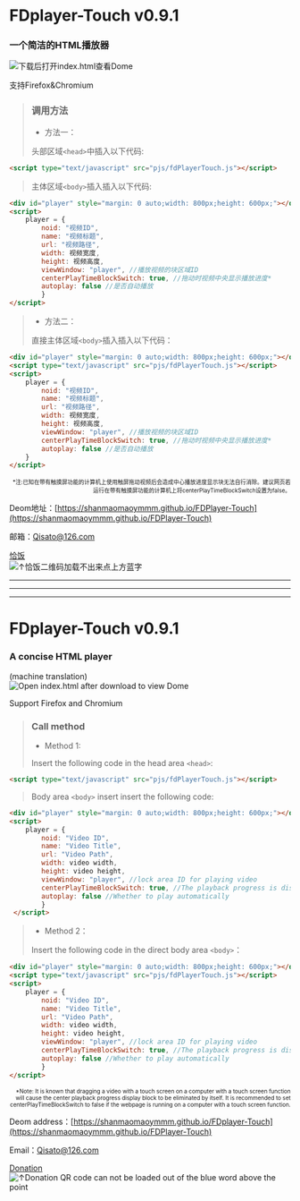 # FDplayer-Touch v0.9.1 
### 一个简洁的HTML播放器  
![下载后打开index.html查看Dome](https://shanmaomaoymmm.github.io/shanmoamoaymmmProjectDeomMedia/FDPlayer-Touch/img/img02.jpg)  
  
支持Firefox&Chromium  
  
>### 调用方法
>+ 方法一：  
>  
>头部区域`<head>`中插入以下代码:  
>  
```html
<script type="text/javascript" src="pjs/fdPlayerTouch.js"></script>
```
>主体区域`<body>`插入插入以下代码:  
  
```html
<div id="player" style="margin: 0 auto;width: 800px;height: 600px;"></div>  
<script>  
	player = {  
		noid: "视频ID",  
		name: "视频标题",  
		url: "视频路径",  
		width: 视频宽度,  
		height: 视频高度,  
		viewWindow: "player", //播放视频的块区域ID  
		centerPlayTimeBlockSwitch: true, //拖动时视频中央显示播放进度*  
		autoplay: false //是否自动播放  
        }  
</script>
```
> + 方法二：  
>   
>直接主体区域`<body>`插入插入以下代码：
   
```html
<div id="player" style="margin: 0 auto;width: 800px;height: 600px;"></div>  
<script type="text/javascript" src="pjs/fdPlayerTouch.js"></script>  
<script>  
	player = {  
		noid: "视频ID",  
		name: "视频标题",  
		url: "视频路径",  
		width: 视频宽度,  
		height: 视频高度,  
		viewWindow: "player", //播放视频的块区域ID  
		centerPlayTimeBlockSwitch: true, //拖动时视频中央显示播放进度*  
		autoplay: false //是否自动播放  
	}  
</script>
```
<p align="right">
<font size=1>
*注:已知在带有触摸屏功能的计算机上使用触屏拖动视频后会造成中心播放进度显示块无法自行消除。建议网页若运行在带有触摸屏功能的计算机上将centerPlayTimeBlockSwitch设置为false。
</font>
</p>

Deom地址：[https://shanmaomaoymmm.github.io/FDPlayer-Touch](https://shanmaomaoymmm.github.io/FDPlayer-Touch)  
  
邮箱：Qisato@126.com

[恰饭](https://shanmaomaoymmm.github.io/shanmoamoaymmmProjectDeomMedia/FDplayer-Touch/img/img09.jpg)  
![↑恰饭二维码加载不出来点上方蓝字](https://shanmaomaoymmm.github.io/shanmoamoaymmmProjectDeomMedia/FDPlayer-Touch/img/img09.jpg)
***
***
***
# FDplayer-Touch v0.9.1 
### A concise HTML player  
(machine translation)  
![Open index.html after download to view Dome](https://shanmaomaoymmm.github.io/shanmoamoaymmmProjectDeomMedia/FDPlayer-Touch/img/img02.jpg)  
  
Support Firefox and Chromium  
  
>### Call method
> + Method 1:  
>  
>Insert the following code in the head area `<head>`:  
>  
```html
<script type="text/javascript" src="pjs/fdPlayerTouch.js"></script>
```
>Body area `<body>` insert insert the following code:  
  
```html
<div id="player" style="margin: 0 auto;width: 800px;height: 600px;"></div>  
<script>  
	player = {  
		noid: "Video ID",  
		name: "Video Title",  
		url: "Video Path",  
		width: video width,  
		height: video height,  
		viewWindow: "player", //lock area ID for playing video  
		centerPlayTimeBlockSwitch: true, //The playback progress is displayed in the center of the video when dragging*  
		autoplay: false //Whether to play automatically  
        }  
 </script>
```
> + Method 2：  
>   
> Insert the following code in the direct body area `<body>`：
   
```html
<div id="player" style="margin: 0 auto;width: 800px;height: 600px;"></div>  
<script type="text/javascript" src="pjs/fdPlayerTouch.js"></script>  
<script>  
	player = {  
		noid: "Video ID",  
		name: "Video Title",  
		url: "Video Path",  
		width: video width,  
		height: video height,  
		viewWindow: "player", //lock area ID for playing video  
		centerPlayTimeBlockSwitch: true, //The playback progress is displayed in the center of the video when dragging*  
		autoplay: false //Whether to play automatically  
        }
</script>
```
<p align="right">
<font size=1>
*Note: It is known that dragging a video with a touch screen on a computer with a touch screen function will cause the center playback progress display block to be eliminated by itself. It is recommended to set centerPlayTimeBlockSwitch to false if the webpage is running on a computer with a touch screen function.
</font>
</p>

Deom address：[https://shanmaomaoymmm.github.io/FDplayer-Touch](https://shanmaomaoymmm.github.io/FDPlayer-Touch)  
  
Email：Qisato@126.com

[Donation](https://shanmaomaoymmm.github.io/shanmoamoaymmmProjectDeomMedia/FDPlayer-Touch/img/img09.jpg)  
![↑Donation QR code can not be loaded out of the blue word above the point](https://shanmaomaoymmm.github.io/shanmoamoaymmmProjectDeomMedia/FDPlayer-Touch/img/img09.jpg)
